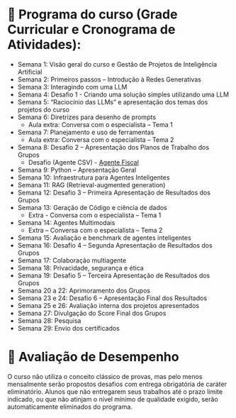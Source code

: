 # 📖 Programa do curso (Grade Curricular e Cronograma de Atividades):

- Semana 1: Visão geral do curso e Gestão de Projetos de Inteligência Artificial  
- Semana 2: Primeiros passos – Introdução à Redes Generativas  
- Semana 3: Interagindo com uma LLM  
- Semana 4: Desafio 1 - Criando uma solução simples utilizando uma LLM  
- Semana 5: “Raciocínio das LLMs” e apresentação dos temas dos projetos do curso  
- Semana 6: Diretrizes para desenho de prompts  
  - Aula extra: Conversa com o especialista – Tema 1  
- Semana 7: Planejamento e uso de ferramentas  
  - Aula extra: Conversa com o especialista – Tema 2  
- Semana 8: Desafio 2 – Apresentação dos Planos de Trabalho dos Grupos  
  - Desafio (Agente CSV) - [Agente Fiscal](https://github.com/jconnor85/I2a2-ai/blob/main/desafios/desafio-2/AnalisesFiscais.md) 
- Semana 9: Python – Apresentação Geral  
- Semana 10: Infraestrutura para Agentes Inteligentes  
- Semana 11: RAG (Retrieval-augmented generation)  
- Semana 12: Desafio 3 – Primeira Apresentação de Resultados dos Grupos  
- Semana 13: Geração de Código e ciência de dados  
  - Extra - Conversa com o especialista – Tema 1  
- Semana 14: Agentes Multimodais  
  - Extra – Conversa com o especialista – Tema 2  
- Semana 15: Avaliação e benchmark de agentes inteligentes  
- Semana 16: Desafio 4 – Segunda Apresentação de Resultados dos Grupos  
- Semana 17: Colaboração multiagente  
- Semana 18: Privacidade, segurança e ética  
- Semana 19: Desafio 5 – Terceira Apresentação de Resultados dos Grupos  
- Semana 20 a 22: Aprimoramento dos Grupos  
- Semana 23 e 24: Desafio 6 – Apresentação Final dos Resultados  
- Semana 25 e 26: Avaliação interna dos projetos apresentados  
- Semana 27: Divulgação do Score Final dos Grupos  
- Semana 28: Pesquisa  
- Semana 29: Envio dos certificados  

# 📝 Avaliação de Desempenho
O curso não utiliza o conceito clássico de provas, mas pelo menos mensalmente serão propostos desafios com entrega obrigatória de caráter eliminatório. Alunos que não entregarem seus trabalhos até o prazo limite indicado, ou que não atinjam o nível mínimo de qualidade exigido, serão automaticamente eliminados do programa.
